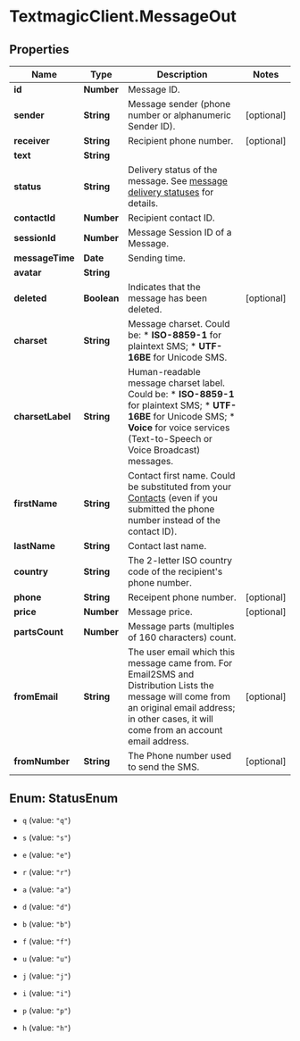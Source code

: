 # TextmagicClient.MessageOut

## Properties
Name | Type | Description | Notes
------------ | ------------- | ------------- | -------------
**id** | **Number** | Message ID. | 
**sender** | **String** | Message sender (phone number or alphanumeric Sender ID). | [optional] 
**receiver** | **String** | Recipient phone number. | [optional] 
**text** | **String** |  | 
**status** | **String** | Delivery status of the message. See [message delivery statuses](http://docs.textmagictesting.com/#section/Delivery-status-codes) for details.  | 
**contactId** | **Number** | Recipient contact ID. | 
**sessionId** | **Number** | Message Session ID of a Message. | 
**messageTime** | **Date** | Sending time. | 
**avatar** | **String** |  | 
**deleted** | **Boolean** | Indicates that the message has been deleted. | [optional] 
**charset** | **String** | Message charset. Could be: *   **ISO-8859-1** for plaintext SMS; *   **UTF-16BE** for Unicode SMS.  | 
**charsetLabel** | **String** | Human-readable message charset label. Could be: *   **ISO-8859-1** for plaintext SMS; *   **UTF-16BE** for Unicode SMS; *   **Voice** for voice services (Text-to-Speech or Voice Broadcast) messages.  | 
**firstName** | **String** | Contact first name. Could be substituted from your [Contacts](http://docs.textmagictesting.com/#tag/Contacts) (even if you submitted the phone number instead of the contact ID).  | 
**lastName** | **String** | Contact last name. | 
**country** | **String** | The 2-letter ISO country code of the recipient&#39;s phone number.  | 
**phone** | **String** | Receipent phone number. | [optional] 
**price** | **Number** | Message price. | [optional] 
**partsCount** | **Number** | Message parts (multiples of 160 characters) count. | 
**fromEmail** | **String** | The user email which this message came from. For Email2SMS and Distribution Lists the message will come from an original email address; in other cases, it will come from an account email address. | [optional] 
**fromNumber** | **String** | The Phone number used to send the SMS. | [optional] 


<a name="StatusEnum"></a>
## Enum: StatusEnum


* `q` (value: `"q"`)

* `s` (value: `"s"`)

* `e` (value: `"e"`)

* `r` (value: `"r"`)

* `a` (value: `"a"`)

* `d` (value: `"d"`)

* `b` (value: `"b"`)

* `f` (value: `"f"`)

* `u` (value: `"u"`)

* `j` (value: `"j"`)

* `i` (value: `"i"`)

* `p` (value: `"p"`)

* `h` (value: `"h"`)





